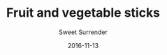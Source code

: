 ---
title: 'Fruit and vegetable sticks'
description: ""
color: '#ffffff'
price: '25'
category: childrensMenu
tags: null
meta:
    id: 66d3917c26ff872dbd8c6bbee57ab2d603dec904
    parentId: f20f57fa9c3d8bff0902cfb33f350091a3a48d51
    language: en
date: '2016-11-13'
author: 'Sweet Surrender'
---